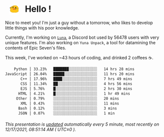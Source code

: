 <h1>   <img src="./spoink.gif" style="vertical-align:middle;" width="30px">   Hello ! </h1>

Nice to meet you! I'm just a guy without a tomorrow, who likes to develop little things with his poor knowledge.

Currently, I'm working on <a href='https://github.com/Asgarrrr/Luna'>`Luna`</a>, a Discord bot used by 56478 users with very unique features. I'm also working on `Yuna Unpack`, a tool for datamining the contents of Epic Seven's files.

This week, I've worked on ~43 hours of coding, and drinked 2 coffees ☕.

```
    Python │ 33.23%   ███████░░░░░░░░░░░░░   14 hrs 28 mins
JavaScript │ 26.04%   █████░░░░░░░░░░░░░░░   11 hrs 20 mins
       C++ │ 17.96%   ████░░░░░░░░░░░░░░░░   7 hrs 49 mins
       CSS │ 11.34%   ██░░░░░░░░░░░░░░░░░░   4 hrs 56 mins
       EJS │ 5.76%    █░░░░░░░░░░░░░░░░░░░   2 hrs 30 mins
      HTML │ 4.21%    █░░░░░░░░░░░░░░░░░░░   1 hr 49 mins
     Other │ 0.79%    ░░░░░░░░░░░░░░░░░░░░   20 mins
       XML │ 0.43%    ░░░░░░░░░░░░░░░░░░░░   11 mins
      Bash │ 0.12%    ░░░░░░░░░░░░░░░░░░░░   3 mins
      JSON │ 0.07%    ░░░░░░░░░░░░░░░░░░░░   1 min
```

###### This presentation is [updated](https://github.com/Asgarrrr) automatically every 5 minute, most recently on 12/17/2021, 08:51:14 AM ( UTC±0 ).